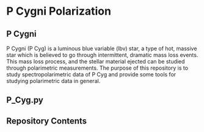 # P Cygni Polarization

## P Cygni

P Cygni (P Cyg) is a luminous blue variable (lbv) star, a type of hot, massive star
which is believed to go through intermittent, dramatic mass loss events. This mass
loss process, and the stellar material ejected can be studied through polarimetric
measurements. The purpose of this repository is to study spectropolarimetric data
of P Cyg and provide some tools for studying polarimetric data in general.

## P_Cyg.py

## Repository Contents
